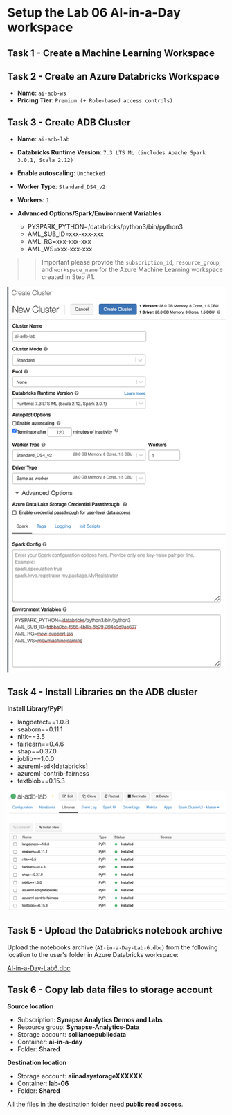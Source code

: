 # Setup the Lab 06 AI-in-a-Day workspace

## Task 1 - Create a Machine Learning Workspace

## Task 2 - Create an Azure Databricks Workspace

- **Name**: `ai-adb-ws`
- **Pricing Tier**: `Premium (+ Role-based access controls)`

## Task 3 - Create ADB Cluster

- **Name**: `ai-adb-lab`

- **Databricks Runtime Version**: `7.3 LTS ML (includes Apache Spark 3.0.1, Scala 2.12)`

- **Enable autoscaling**: `Unchecked`

- **Worker Type**: `Standard_DS4_v2`

- **Workers**: `1`

- **Advanced Options/Spark/Environment Variables**
    - PYSPARK_PYTHON=/databricks/python3/bin/python3
    - AML_SUB_ID=xxx-xxx-xxx
    - AML_RG=xxx-xxx-xxx
    - AML_WS=xxx-xxx-xxx

>> Important please provide the `subscription_id`, `resource_group`, and `workspace_name` for the Azure Machine Learning workspace created in Step #1.

![Create ADB Cluster](media/adb-cluster-1.png)

## Task 4 - Install Libraries on the ADB cluster

**Install Library/PyPI**
- langdetect==1.0.8
- seaborn==0.11.1
- nltk==3.5
- fairlearn==0.4.6
- shap==0.37.0
- joblib==1.0.0
- azureml-sdk[databricks]
- azureml-contrib-fairness
- textblob==0.15.3

![Install Libraries on the ADB cluster](media/adb-cluster-2.png)

## Task 5 - Upload the Databricks notebook archive

Upload the notebooks archive (`AI-in-a-Day-Lab-6.dbc`) from the following location to the user's folder in Azure Databricks workspace:

[AI-in-a-Day-Lab6.dbc](https://github.com/solliancenet/ai-in-a-day/blob/main/03-ml-in-databricks/notebooks/AI-in-a-Day-Lab-6.dbc?raw=true)

## Task 6 - Copy lab data files to storage account

**Source location**
- Subscription: **Synapse Analytics Demos and Labs**
- Resource group: **Synapse-Analytics-Data**
- Storage account: **solliancepublicdata**
- Container: **ai-in-a-day**
- Folder: **Shared**

**Destination location**
- Storage account: **aiinadaystorageXXXXXX**
- Container: **lab-06**
- Folder: **Shared**

All the files in the destination folder need **public read access**.
